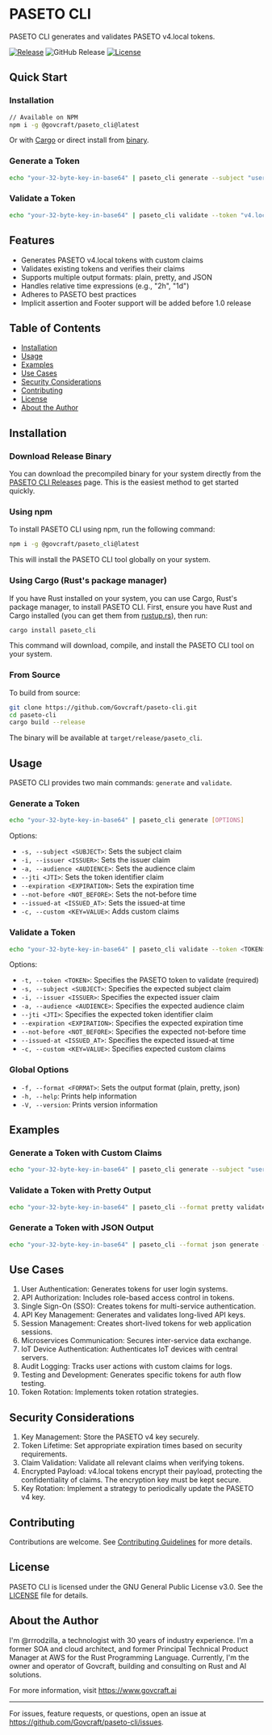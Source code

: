 # PASETO CLI

PASETO CLI generates and validates PASETO v4.local tokens.

[![Release](https://github.com/GovCraft/paseto_cli/actions/workflows/release_and_publish.yml/badge.svg)](https://github.com/GovCraft/paseto_cli/actions/workflows/release_and_publish.yml)
![GitHub Release](https://img.shields.io/github/v/release/Govcraft/paseto_cli)
[![License](https://img.shields.io/badge/license-GPL--3.0-blue.svg?style=flat-square)](https://github.com/GovCraft/paseto_cli/blob/main/LICENSE)


## Quick Start

### Installation

```bash
// Available on NPM
npm i -g @govcraft/paseto_cli@latest
```
Or with [Cargo](#using-cargo-rusts-package-manager) or direct install from [binary](https://github.com/GovCraft/paseto_cli/releases).

### Generate a Token

```bash
echo "your-32-byte-key-in-base64" | paseto_cli generate --subject "user123" --expiration "2h"
```

### Validate a Token

```bash
echo "your-32-byte-key-in-base64" | paseto_cli validate --token "v4.local.your-token-here" --subject "user123"
```


## Features

- Generates PASETO v4.local tokens with custom claims
- Validates existing tokens and verifies their claims
- Supports multiple output formats: plain, pretty, and JSON
- Handles relative time expressions (e.g., "2h", "1d")
- Adheres to PASETO best practices
- Implicit assertion and Footer support will be added before 1.0 release

## Table of Contents

- [Installation](#installation)
- [Usage](#usage)
- [Examples](#examples)
- [Use Cases](#use-cases)
- [Security Considerations](#security-considerations)
- [Contributing](#contributing)
- [License](#license)
- [About the Author](#about-the-author)

## Installation

### Download Release Binary

You can download the precompiled binary for your system directly from the [PASETO CLI Releases](https://github.com/GovCraft/paseto_cli/releases) page. This is the easiest method to get started quickly.

### Using npm

To install PASETO CLI using npm, run the following command:

```bash
npm i -g @govcraft/paseto_cli@latest
```

This will install the PASETO CLI tool globally on your system.

### Using Cargo (Rust's package manager)

If you have Rust installed on your system, you can use Cargo, Rust's package manager, to install PASETO CLI. First, ensure you have Rust and Cargo installed (you can get them from [rustup.rs](https://rustup.rs/)), then run:

```bash
cargo install paseto_cli
```

This command will download, compile, and install the PASETO CLI tool on your system.

### From Source

To build from source:

```bash
git clone https://github.com/Govcraft/paseto-cli.git
cd paseto-cli
cargo build --release
```

The binary will be available at `target/release/paseto_cli`.

## Usage

PASETO CLI provides two main commands: `generate` and `validate`.

### Generate a Token

```bash
echo "your-32-byte-key-in-base64" | paseto_cli generate [OPTIONS]
```

Options:
- `-s, --subject <SUBJECT>`: Sets the subject claim
- `-i, --issuer <ISSUER>`: Sets the issuer claim
- `-a, --audience <AUDIENCE>`: Sets the audience claim
- `--jti <JTI>`: Sets the token identifier claim
- `--expiration <EXPIRATION>`: Sets the expiration time
- `--not-before <NOT_BEFORE>`: Sets the not-before time
- `--issued-at <ISSUED_AT>`: Sets the issued-at time
- `-c, --custom <KEY=VALUE>`: Adds custom claims

### Validate a Token

```bash
echo "your-32-byte-key-in-base64" | paseto_cli validate --token <TOKEN> [OPTIONS]
```

Options:
- `-t, --token <TOKEN>`: Specifies the PASETO token to validate (required)
- `-s, --subject <SUBJECT>`: Specifies the expected subject claim
- `-i, --issuer <ISSUER>`: Specifies the expected issuer claim
- `-a, --audience <AUDIENCE>`: Specifies the expected audience claim
- `--jti <JTI>`: Specifies the expected token identifier claim
- `--expiration <EXPIRATION>`: Specifies the expected expiration time
- `--not-before <NOT_BEFORE>`: Specifies the expected not-before time
- `--issued-at <ISSUED_AT>`: Specifies the expected issued-at time
- `-c, --custom <KEY=VALUE>`: Specifies expected custom claims

### Global Options

- `-f, --format <FORMAT>`: Sets the output format (plain, pretty, json)
- `-h, --help`: Prints help information
- `-V, --version`: Prints version information

## Examples

### Generate a Token with Custom Claims

```bash
echo "your-32-byte-key-in-base64" | paseto_cli generate --subject "user123" --expiration "2h" --custom role=admin
```

### Validate a Token with Pretty Output

```bash
echo "your-32-byte-key-in-base64" | paseto_cli --format pretty validate --token "v4.local.your-token-here" --subject "user123"
```

### Generate a Token with JSON Output

```bash
echo "your-32-byte-key-in-base64" | paseto_cli --format json generate --subject "user123" --expiration "2h"
```

## Use Cases

1. User Authentication: Generates tokens for user login systems.
2. API Authorization: Includes role-based access control in tokens.
3. Single Sign-On (SSO): Creates tokens for multi-service authentication.
4. API Key Management: Generates and validates long-lived API keys.
5. Session Management: Creates short-lived tokens for web application sessions.
6. Microservices Communication: Secures inter-service data exchange.
7. IoT Device Authentication: Authenticates IoT devices with central servers.
8. Audit Logging: Tracks user actions with custom claims for logs.
9. Testing and Development: Generates specific tokens for auth flow testing.
10. Token Rotation: Implements token rotation strategies.

## Security Considerations

1. Key Management: Store the PASETO v4 key securely.
2. Token Lifetime: Set appropriate expiration times based on security requirements.
3. Claim Validation: Validate all relevant claims when verifying tokens.
4. Encrypted Payload: v4.local tokens encrypt their payload, protecting the confidentiality of claims. The encryption key must be kept secure.
5. Key Rotation: Implement a strategy to periodically update the PASETO v4 key.

## Contributing

Contributions are welcome. See [Contributing Guidelines](CONTRIBUTING.md) for more details.

## License

PASETO CLI is licensed under the GNU General Public License v3.0. See the [LICENSE](LICENSE) file for details.

## About the Author

I'm @rrrodzilla, a technologist with 30 years of industry experience. I'm a former SOA and cloud architect, and former Principal Technical Product Manager at AWS for the Rust Programming Language. Currently, I'm the owner and operator of Govcraft, building and consulting on Rust and AI solutions.

For more information, visit https://www.govcraft.ai

---

For issues, feature requests, or questions, open an issue at https://github.com/Govcraft/paseto-cli/issues.
